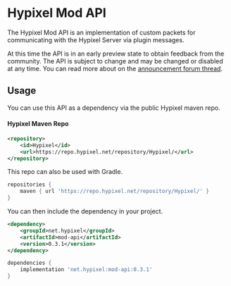 # Hypixel Mod API

The Hypixel Mod API is an implementation of custom packets for communicating with the Hypixel Server via plugin messages.

At this time the API is in an early preview state to obtain feedback from the community. The API is subject to change and may be changed or disabled at any time. You can read more about on the [announcement forum thread](https://hypixel.net/threads/hypixel-mod-api-developer-preview-feedback.5635119/).


## Usage

You can use this API as a dependency via the public Hypixel maven repo.

#### Hypixel Maven Repo

```xml
<repository>
    <id>Hypixel</id>
    <url>https://repo.hypixel.net/repository/Hypixel/</url>
</repository>
```

This repo can also be used with Gradle.

```gradle
repositories {
    maven { url 'https://repo.hypixel.net/repository/Hypixel/' }
}
```

You can then include the dependency in your project.

```xml
<dependency>
    <groupId>net.hypixel</groupId>
    <artifactId>mod-api</artifactId>
    <version>0.3.1</version>
</dependency>
```

```gradle
dependencies {
    implementation 'net.hypixel:mod-api:0.3.1'
}
```

